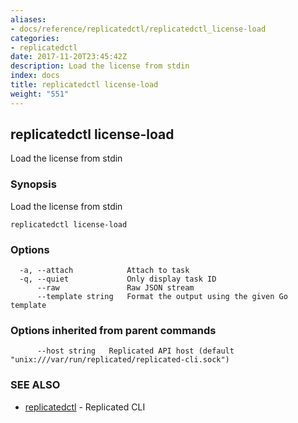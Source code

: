 ```yaml
---
aliases:
- docs/reference/replicatedctl/replicatedctl_license-load
categories:
- replicatedctl
date: 2017-11-20T23:45:42Z
description: Load the license from stdin
index: docs
title: replicatedctl license-load
weight: "551"
---
```


## replicatedctl license-load

Load the license from stdin

### Synopsis


Load the license from stdin

```
replicatedctl license-load
```

### Options

```
  -a, --attach            Attach to task
  -q, --quiet             Only display task ID
      --raw               Raw JSON stream
      --template string   Format the output using the given Go template
```

### Options inherited from parent commands

```
      --host string   Replicated API host (default "unix:///var/run/replicated/replicated-cli.sock")
```

### SEE ALSO
* [replicatedctl](/api/replicatedctl/)	 - Replicated CLI

